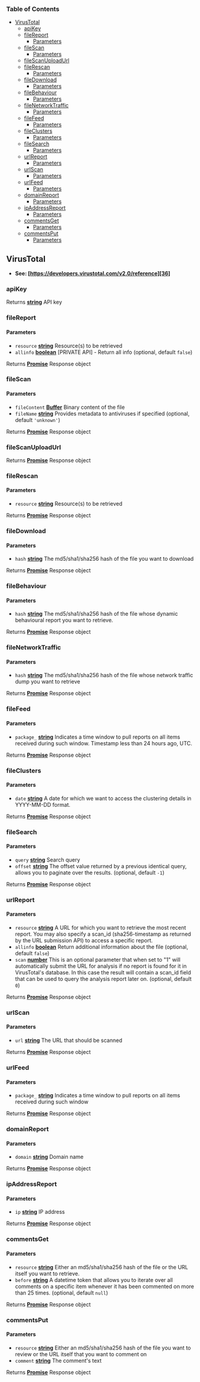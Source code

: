 <!-- Generated by documentation.js. Update this documentation by updating the source code. -->

### Table of Contents

-   [VirusTotal][1]
    -   [apiKey][2]
    -   [fileReport][3]
        -   [Parameters][4]
    -   [fileScan][5]
        -   [Parameters][6]
    -   [fileScanUploadUrl][7]
    -   [fileRescan][8]
        -   [Parameters][9]
    -   [fileDownload][10]
        -   [Parameters][11]
    -   [fileBehaviour][12]
        -   [Parameters][13]
    -   [fileNetworkTraffic][14]
        -   [Parameters][15]
    -   [fileFeed][16]
        -   [Parameters][17]
    -   [fileClusters][18]
        -   [Parameters][19]
    -   [fileSearch][20]
        -   [Parameters][21]
    -   [urlReport][22]
        -   [Parameters][23]
    -   [urlScan][24]
        -   [Parameters][25]
    -   [urlFeed][26]
        -   [Parameters][27]
    -   [domainReport][28]
        -   [Parameters][29]
    -   [ipAddressReport][30]
        -   [Parameters][31]
    -   [commentsGet][32]
        -   [Parameters][33]
    -   [commentsPut][34]
        -   [Parameters][35]

## VirusTotal

-   **See: [https://developers.virustotal.com/v2.0/reference][36]**

### apiKey

Returns **[string][37]** API key

### fileReport

#### Parameters

-   `resource` **[string][37]** Resource(s) to be retrieved
-   `allinfo` **[boolean][38]** [PRIVATE API] - Return all info (optional, default `false`)

Returns **[Promise][39]** Response object

### fileScan

#### Parameters

-   `fileContent` **[Buffer][40]** Binary content of the file
-   `fileName` **[string][37]** Provides metadata to antiviruses if specified (optional, default `'unknown'`)

Returns **[Promise][39]** Response object

### fileScanUploadUrl

Returns **[Promise][39]** Response object

### fileRescan

#### Parameters

-   `resource` **[string][37]** Resource(s) to be retrieved

Returns **[Promise][39]** Response object

### fileDownload

#### Parameters

-   `hash` **[string][37]** The md5/sha1/sha256 hash of the file you want to download

Returns **[Promise][39]** Response object

### fileBehaviour

#### Parameters

-   `hash` **[string][37]** The md5/sha1/sha256 hash of the file whose dynamic behavioural report you want to retrieve.

Returns **[Promise][39]** Response object

### fileNetworkTraffic

#### Parameters

-   `hash` **[string][37]** The md5/sha1/sha256 hash of the file whose network traffic dump you want to retrieve

Returns **[Promise][39]** Response object

### fileFeed

#### Parameters

-   `package_` **[string][37]** Indicates a time window to pull reports on all items received during such window. Timestamp less than 24 hours ago, UTC.

Returns **[Promise][39]** Response object

### fileClusters

#### Parameters

-   `date` **[string][37]** A date for which we want to access the clustering details in YYYY-MM-DD format.

Returns **[Promise][39]** Response object

### fileSearch

#### Parameters

-   `query` **[string][37]** Search query
-   `offset` **[string][37]** The offset value returned by a previous identical query, allows you to paginate over the results. (optional, default `-1`)

Returns **[Promise][39]** Response object

### urlReport

#### Parameters

-   `resource` **[string][37]** A URL for which you want to retrieve the most recent report. You may also specify a scan_id (sha256-timestamp as returned by the URL submission API) to access a specific report.
-   `allinfo` **[boolean][38]** Return additional information about the file (optional, default `false`)
-   `scan` **[number][41]** This is an optional parameter that when set to "1" will automatically submit the URL for analysis if no report is found for it in VirusTotal's database. In this case the result will contain a scan_id field that can be used to query the analysis report later on. (optional, default `0`)

Returns **[Promise][39]** Response object

### urlScan

#### Parameters

-   `url` **[string][37]** The URL that should be scanned

Returns **[Promise][39]** Response object

### urlFeed

#### Parameters

-   `package_` **[string][37]** Indicates a time window to pull reports on all items received during such window

Returns **[Promise][39]** Response object

### domainReport

#### Parameters

-   `domain` **[string][37]** Domain name

Returns **[Promise][39]** Response object

### ipAddressReport

#### Parameters

-   `ip` **[string][37]** IP address

Returns **[Promise][39]** Response object

### commentsGet

#### Parameters

-   `resource` **[string][37]** Either an md5/sha1/sha256 hash of the file or the URL itself you want to retrieve.
-   `before` **[string][37]** A datetime token that allows you to iterate over all comments on a specific item whenever it has been commented on more than 25 times. (optional, default `null`)

Returns **[Promise][39]** Response object

### commentsPut

#### Parameters

-   `resource` **[string][37]** Either an md5/sha1/sha256 hash of the file you want to review or the URL itself that you want to comment on
-   `comment` **[string][37]** The comment's text

Returns **[Promise][39]** Response object

[1]: #virustotal

[2]: #apikey

[3]: #filereport

[4]: #parameters

[5]: #filescan

[6]: #parameters-1

[7]: #filescanuploadurl

[8]: #filerescan

[9]: #parameters-2

[10]: #filedownload

[11]: #parameters-3

[12]: #filebehaviour

[13]: #parameters-4

[14]: #filenetworktraffic

[15]: #parameters-5

[16]: #filefeed

[17]: #parameters-6

[18]: #fileclusters

[19]: #parameters-7

[20]: #filesearch

[21]: #parameters-8

[22]: #urlreport

[23]: #parameters-9

[24]: #urlscan

[25]: #parameters-10

[26]: #urlfeed

[27]: #parameters-11

[28]: #domainreport

[29]: #parameters-12

[30]: #ipaddressreport

[31]: #parameters-13

[32]: #commentsget

[33]: #parameters-14

[34]: #commentsput

[35]: #parameters-15

[36]: https://developers.virustotal.com/v2.0/reference

[37]: https://developer.mozilla.org/docs/Web/JavaScript/Reference/Global_Objects/String

[38]: https://developer.mozilla.org/docs/Web/JavaScript/Reference/Global_Objects/Boolean

[39]: https://developer.mozilla.org/docs/Web/JavaScript/Reference/Global_Objects/Promise

[40]: https://nodejs.org/api/buffer.html

[41]: https://developer.mozilla.org/docs/Web/JavaScript/Reference/Global_Objects/Number
